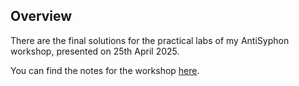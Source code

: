 ## Overview

There are the final solutions for the practical labs of my AntiSyphon workshop, presented on 25th April 2025.

You can find the notes for the workshop [here](https://www.faanross.com/antisyphon/workshop/moc/).
